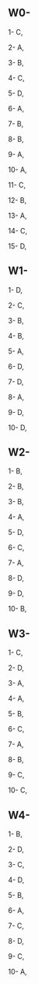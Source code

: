 ## W0-
1- C,

2- A,

3- B,

4- C,

5- D,

6- A,

7- B,

8- B,

9- A,

10- A,

11- C,

12- B,

13- A,

14- C,

15- D,

## W1-
1- D,

2- C,

3- B,

4- B,

5- A,

6- D,

7- D,

8- A,

9- D,

10- D,


## W2-

1- B,

2- B,

3- B,

4- A,

5- D,

6- C,

7- A,

8- D,

9- D,

10- B,

## W3-

1- C,

2- D,

3- A,

4- A,

5- B,

6- C,

7- A,

8- B,

9- C,

10- C,

## W4-

1- B,

2- D,

3- C,

4- D,

5- B,

6- A,

7- C,

8- D,

9- C,

10- A,
